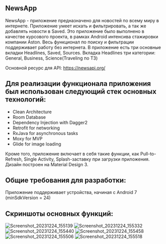 ## NewsApp

NewsApp - приложение предназначено для новостей по всему миру в интернете. Приложение умеет искать и фильтрировать, а так же добавлять новости в Saved. Это приложение было выполнено в качестве курсового проекта, в рамках Android интенсива стажировки компании Aston.
Весь функционал по поиску и фильтрации поддерживает работу без интернета.
В приложение есть три основные вкладки  Headlines, Saved, Sources. 
Вкладка Headlines три категории: General, Business, Science(Traveling по ТЗ) 


Основной ресурс для API: https://newsapi.org/

## Для реализации функционала приложения был использован следующий стек основных технологий:

- Clean Architecture
- Room Database
- Dependency Injection with Dagger2
- Retrofit for networking
- RxJava for asynchronous tasks
- Moxy for MVP
- Glide for image loading

Кроме того, приложение включает в себя такие функции, как Pull-to-Refresh, Single Activity, Splash-заставку при загрузки приложения.
Дизайн построен на Material Design 3.

## Общие требования для разработки:

 Приложение поддерживает устройства, начиная с Android 7 (minSdkVersion = 24)

 ## Скриншоты основных функций: 

![Screenshot_20231224_155139](https://github.com/yantsabut/NewsApp/assets/118681580/e2588f2e-8477-4f6f-be07-7baf2df5395c)
![Screenshot_20231224_155332](https://github.com/yantsabut/NewsApp/assets/118681580/fd883c85-b222-4820-a40b-dc3f3ae7df2e)
![Screenshot_20231224_155440](https://github.com/yantsabut/NewsApp/assets/118681580/cd098298-6f17-45f8-87d9-fb72ad3521cb)
![Screenshot_20231224_155458](https://github.com/yantsabut/NewsApp/assets/118681580/85c2714c-72a9-4747-afc6-b9724652693d)
![Screenshot_20231224_155506](https://github.com/yantsabut/NewsApp/assets/118681580/582db9e5-686d-4578-802b-dceec8a059a4)
![Screenshot_20231224_155518](https://github.com/yantsabut/NewsApp/assets/118681580/762adee2-f7dc-4583-929d-c4a34f4cf732)






